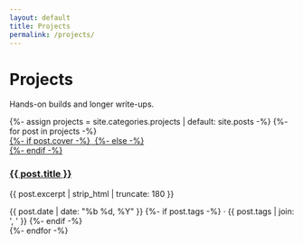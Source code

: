 ```yaml
---
layout: default
title: Projects
permalink: /projects/
---
```


<h1>Projects</h1>
<p>Hands-on builds and longer write-ups.</p>

<section class="post-feed">
  {%- assign projects = site.categories.projects | default: site.posts -%}
  {%- for post in projects -%}
  <article class="post-card">
    <a class="media" href="{{ post.url }}">
      {%- if post.cover -%}
        <img src="{{ post.cover }}" alt="" loading="lazy">
      {%- else -%}
        <div class="placeholder" aria-hidden="true"></div>
      {%- endif -%}
    </a>
    <div class="details">
      <h3><a href="{{ post.url }}">{{ post.title }}</a></h3>
      <p class="excerpt">{{ post.excerpt | strip_html | truncate: 180 }}</p>
      <div class="byline">
        <span>{{ post.date | date: "%b %d, %Y" }}</span>
        {%- if post.tags -%}
          <span class="tags"> · {{ post.tags | join: ', ' }}</span>
        {%- endif -%}
      </div>
    </div>
  </article>
  {%- endfor -%}
</section>
